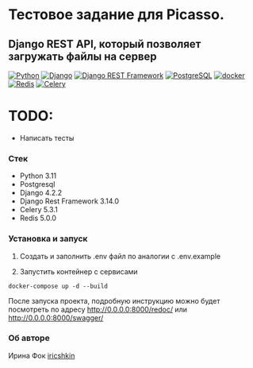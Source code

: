 # Тестовое задание для Picasso.
## Django REST API, который позволяет загружать файлы на сервер


[![Python](https://img.shields.io/badge/-Python-464646?style=flat-square&logo=Python)](https://www.python.org/)
[![Django](https://img.shields.io/badge/-Django-464646?style=flat-square&logo=Django)](https://www.djangoproject.com/)
[![Django REST Framework](https://img.shields.io/badge/-Django%20REST%20Framework-464646?style=flat&logo=Django%20REST%20Framework)](https://www.django-rest-framework.org/)
[![PostgreSQL](https://img.shields.io/badge/-PostgreSQL-464646?style=flat-square&logo=PostgreSQL)](https://www.postgresql.org/)
[![docker](https://img.shields.io/badge/-Docker-464646?style=flat-square&logo=docker)](https://www.docker.com/)
[![Redis](https://img.shields.io/badge/-Redis-464646?style=flat&logo=Redis)](https://redis.io/)
[![Celery](https://img.shields.io/badge/-Celery-464646?style=flat&logo=Celery)](https://docs.celeryq.dev/en/stable/)
# TODO:
- Написать тесты

### Стек
- Python 3.11
- Postgresql
- Django 4.2.2
- Django Rest Framework 3.14.0
- Celery 5.3.1
- Redis 5.0.0

### Установка и запуск

1. Создать и заполнить .env файл по аналогии с .env.example

2. Запустить контейнер с сервисами

```
docker-compose up -d --build
```

После запуска проекта, подробную инструкцию можно будет посмотреть по адресу http://0.0.0.0:8000/redoc/ или http://0.0.0.0:8000/swagger/

### Об авторе

Ирина Фок [iricshkin](https://github.com/iricshkin/)

